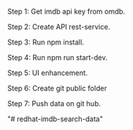 Step 1: Get imdb api key from omdb.

Step 2: Create API rest-service.

Step 3: Run npm install.

Step 4: Run npm run start-dev.

Step 5: UI enhancement.

Step 6: Create git public folder

Step 7: Push data on git hub.

"# redhat-imdb-search-data" 
